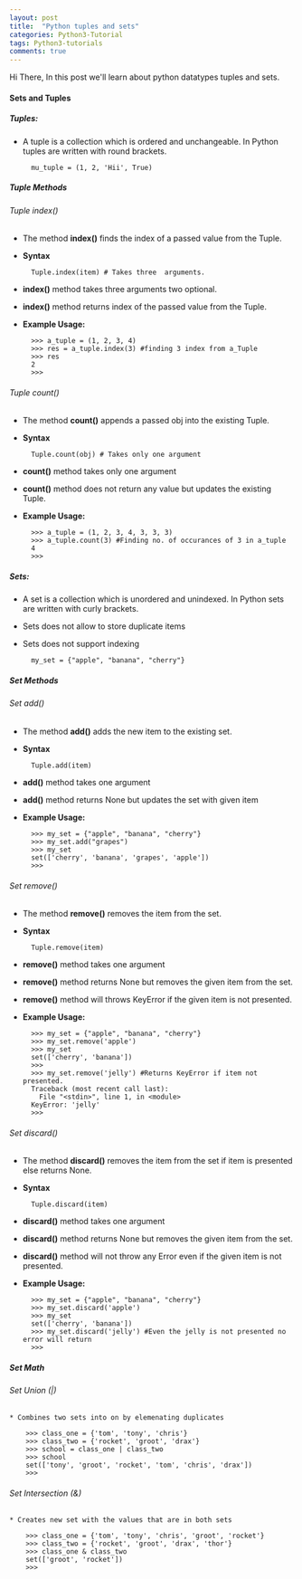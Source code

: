 ```yaml
---
layout: post
title:  "Python tuples and sets"
categories: Python3-Tutorial
tags: Python3-tutorials
comments: true
---
```


Hi There, In this post we'll learn about python datatypes tuples and sets.

#### Sets and Tuples

##### Tuples:

* A tuple is a collection which is ordered and unchangeable. In Python tuples are written with round brackets.

		mu_tuple = (1, 2, 'Hii', True)

##### Tuple Methods

###### Tuple index()
* The method **index()** finds the index of a passed value from the Tuple.
* **Syntax**

		Tuple.index(item) # Takes three  arguments.

* **index()** method takes three arguments two optional.
* **index()** method returns index of the passed value from the Tuple.
* **Example Usage:**
		
		>>> a_tuple = (1, 2, 3, 4)
		>>> res = a_tuple.index(3) #finding 3 index from a_Tuple
		>>> res
		2
		>>>

###### Tuple count()
* The method **count()** appends a passed obj into the existing Tuple.
* **Syntax**

		Tuple.count(obj) # Takes only one argument

* **count()** method takes only one argument
* **count()** method does not return any value but updates the existing Tuple.
* **Example Usage:**
		
		>>> a_tuple = (1, 2, 3, 4, 3, 3, 3)
		>>> a_tuple.count(3) #Finding no. of occurances of 3 in a_tuple
		4
		>>>

##### Sets:

* A set is a collection which is unordered and unindexed. In Python sets are written with curly brackets.
* Sets does not allow to store duplicate items
* Sets does not support indexing

		my_set = {"apple", "banana", "cherry"}


##### Set Methods

###### Set add()

* The method **add()** adds the new item to the existing set.
* **Syntax**

		Tuple.add(item)

* **add()** method takes one argument
* **add()** method returns None but updates the set with given item

* **Example Usage:**
		
		>>> my_set = {"apple", "banana", "cherry"}
		>>> my_set.add("grapes")
		>>> my_set
		set(['cherry', 'banana', 'grapes', 'apple'])
		>>>


###### Set remove()

* The method **remove()** removes the item from the set.
* **Syntax**

		Tuple.remove(item)

* **remove()** method takes one argument
* **remove()** method returns None but removes the given item from the set.
* **remove()** method will throws KeyError if the given item is not presented.

* **Example Usage:**
		
		>>> my_set = {"apple", "banana", "cherry"}
		>>> my_set.remove('apple')
		>>> my_set
		set(['cherry', 'banana'])
		>>>
		>>> my_set.remove('jelly') #Returns KeyError if item not presented.
		Traceback (most recent call last):
		  File "<stdin>", line 1, in <module>
		KeyError: 'jelly'
		>>>


###### Set discard()

* The method **discard()** removes the item from the set if item is presented else returns None.
* **Syntax**

		Tuple.discard(item)

* **discard()** method takes one argument
* **discard()** method returns None but removes the given item from the set.
* **discard()** method will not throw any Error even if the given item is not presented.

* **Example Usage:**
		
		>>> my_set = {"apple", "banana", "cherry"}
		>>> my_set.discard('apple')
		>>> my_set
		set(['cherry', 'banana'])
		>>> my_set.discard('jelly') #Even the jelly is not presented no error will return
		>>>


##### Set Math

###### Set Union (|)
	
	* Combines two sets into on by elemenating duplicates

		>>> class_one = {'tom', 'tony', 'chris'}
		>>> class_two = {'rocket', 'groot', 'drax'}
		>>> school = class_one | class_two
		>>> school
		set(['tony', 'groot', 'rocket', 'tom', 'chris', 'drax'])
		>>>


###### Set Intersection (&)

	* Creates new set with the values that are in both sets

		>>> class_one = {'tom', 'tony', 'chris', 'groot', 'rocket'}
		>>> class_two = {'rocket', 'groot', 'drax', 'thor'}
		>>> class_one & class_two
		set(['groot', 'rocket'])
		>>>